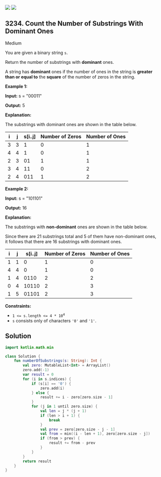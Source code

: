 [![](https://img.shields.io/github/stars/javadev/LeetCode-in-Kotlin?label=Stars&style=flat-square)](https://github.com/javadev/LeetCode-in-Kotlin)
[![](https://img.shields.io/github/forks/javadev/LeetCode-in-Kotlin?label=Fork%20me%20on%20GitHub%20&style=flat-square)](https://github.com/javadev/LeetCode-in-Kotlin/fork)

## 3234\. Count the Number of Substrings With Dominant Ones

Medium

You are given a binary string `s`.

Return the number of substrings with **dominant** ones.

A string has **dominant** ones if the number of ones in the string is **greater than or equal to** the **square** of the number of zeros in the string.

**Example 1:**

**Input:** s = "00011"

**Output:** 5

**Explanation:**

The substrings with dominant ones are shown in the table below.

| i | j | s[i..j] | Number of Zeros | Number of Ones |
|---|---|---------|-----------------|----------------|
| 3 | 3 | 1       | 0               | 1              |
| 4 | 4 | 1       | 0               | 1              |
| 2 | 3 | 01      | 1               | 1              |
| 3 | 4 | 11      | 0               | 2              |
| 2 | 4 | 011     | 1               | 2              |

**Example 2:**

**Input:** s = "101101"

**Output:** 16

**Explanation:**

The substrings with **non-dominant** ones are shown in the table below.

Since there are 21 substrings total and 5 of them have non-dominant ones, it follows that there are 16 substrings with dominant ones.

| i | j | s[i..j] | Number of Zeros | Number of Ones |
|---|---|---------|-----------------|----------------|
| 1 | 1 | 0       | 1               | 0              |
| 4 | 4 | 0       | 1               | 0              |
| 1 | 4 | 0110    | 2               | 2              |
| 0 | 4 | 10110   | 2               | 3              |
| 1 | 5 | 01101   | 2               | 3              |

**Constraints:**

*   <code>1 <= s.length <= 4 * 10<sup>4</sup></code>
*   `s` consists only of characters `'0'` and `'1'`.

## Solution

```kotlin
import kotlin.math.min

class Solution {
    fun numberOfSubstrings(s: String): Int {
        val zero: MutableList<Int> = ArrayList()
        zero.add(-1)
        var result = 0
        for (i in s.indices) {
            if (s[i] == '0') {
                zero.add(i)
            } else {
                result += i - zero[zero.size - 1]
            }
            for (j in 1 until zero.size) {
                val len = j * (j + 1)
                if (len > i + 1) {
                    break
                }
                val prev = zero[zero.size - j - 1]
                val from = min((i - len + 1), zero[zero.size - j])
                if (from > prev) {
                    result += from - prev
                }
            }
        }
        return result
    }
}
```